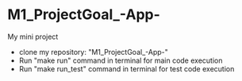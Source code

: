# M1_ProjectGoal_-App-
My mini project
- clone my repository: "M1_ProjectGoal_-App-"
- Run "make run" command in terminal for main code execution
- Run "make run_test" command in terminal for test code execution

